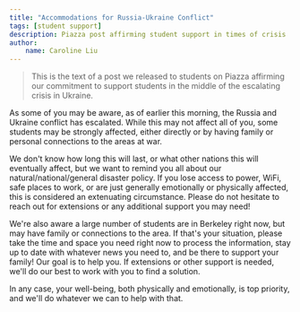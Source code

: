 ```yaml
---
title: "Accommodations for Russia-Ukraine Conflict"
tags: [student support]
description: Piazza post affirming student support in times of crisis
author:
    name: Caroline Liu
---
```


> This is the text of a post we released to students on Piazza affirming our commitment to support students in the middle of the escalating crisis in Ukraine.

As some of you may be aware, as of earlier this morning, the Russia and Ukraine conflict has escalated. While this may not affect all of you, some students may be strongly affected, either directly or by having family or personal connections to the areas at war.

We don't know how long this will last, or what other nations this will eventually affect, but we want to remind you all about our natural/national/general disaster policy. If you lose access to power, WiFi, safe places to work, or are just generally emotionally or physically affected, this is considered an extenuating circumstance. Please do not hesitate to reach out for extensions or any additional support you may need!

We're also aware a large number of students are in Berkeley right now, but may have family or connections to the area. If that's your situation, please take the time and space you need right now to process the information, stay up to date with whatever news you need to, and be there to support your family! Our goal is to help you. If extensions or other support is needed, we'll do our best to work with you to find a solution.

In any case, your well-being, both physically and emotionally, is top priority, and we'll do whatever we can to help with that.
